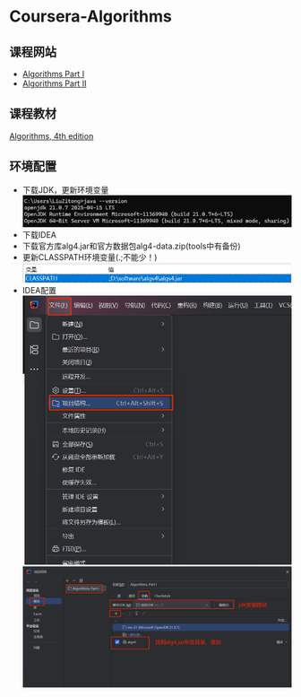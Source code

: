 # Coursera-Algorithms
## 课程网站
* [Algorithms Part I](https://www.coursera.org/learn/algorithms-part1)
* [Algorithms Part II](https://www.coursera.org/learn/algorithms-part2)
## 课程教材
[Algorithms, 4th edition](https://algs4.cs.princeton.edu/home/)
## 环境配置
* 下载JDK，更新环境变量
  ![alt text](images/image.png)
* 下载IDEA
* 下载官方库alg4.jar和官方数据包alg4-data.zip(tools中有备份)
* 更新CLASSPATH环境变量(.;不能少！)
  ![alt text](images/image-1.png)
* IDEA配置
  ![alt text](images/image-2.png)
  ![alt text](images/image-3.png)